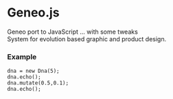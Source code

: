 # Geneo.js
Geneo port to JavaScript ... with some tweaks <br>
System for evolution based graphic and product design. <br>

### Example<br>

```
dna = new Dna(5);
dna.echo();
dna.mutate(0.5,0.1);
dna.echo();
```



